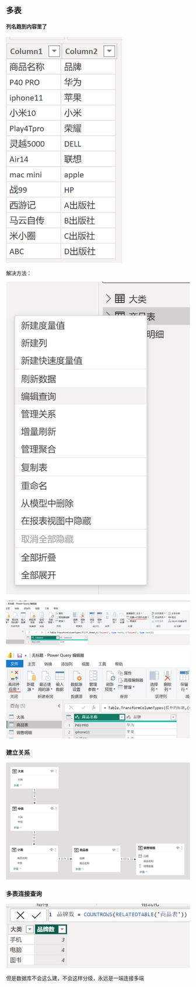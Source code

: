 ## 多表

#### 列名跑到内容里了

![](2022-12-02-22-54-24.png)

解决方法：

![](2022-12-02-22-55-03.png)

![](2022-12-02-22-56-00.png)

![](2022-12-02-22-56-31.png)

### 建立关系

![](2022-12-02-23-04-12.png)

### 多表连接查询

![](2022-12-02-23-12-45.png)

但是数据库不会这么建，不会这样分级，永远是一端连接多端

